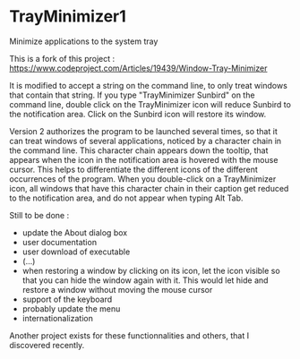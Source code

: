 # TrayMinimizer1
Minimize applications to the system tray

This is a fork of this project :
https://www.codeproject.com/Articles/19439/Window-Tray-Minimizer

It is modified to accept a string on the command line, to only treat windows that contain that string. 
If you type "TrayMinimizer Sunbird" on the command line, double click on the TrayMinimizer icon 
will reduce Sunbird to the notification area. Click on the Sunbird icon will restore its window.

Version 2 authorizes the program to be launched several times, so that it can treat windows of several applications, noticed by a character chain in the command line.
This character chain appears down the tooltip, that appears when the icon in the notification area is hovered with the mouse cursor. This helps to differentiate the different icons of the different occurrences of the program.
When you double-click on a TrayMinimizer icon, all windows that have this character chain in their caption get reduced to the notification area, and do not appear when typing Alt Tab.

Still to be done :
- update the About dialog box
- user documentation
- user download of executable
- (...)
- when restoring a window by clicking on its icon, let the icon visible so that you can hide the window again with it.
This would let hide and restore a window without moving the mouse cursor
- support of the keyboard
- probably update the menu
- internationalization

Another project exists for these functionnalities and others, that I discovered recently.
